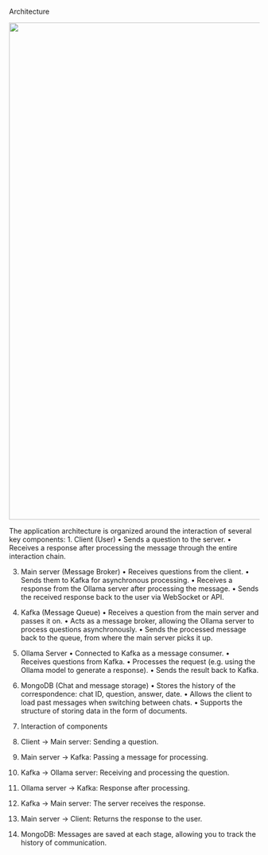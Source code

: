 Architecture
<p></p>
<img src="https://github.com/user-attachments/assets/ecfd8c0a-0396-43c0-91d0-27adc347bf28" width="1000">
<p></p>
The application architecture is organized around the interaction of several key components:
1. Client (User)
• Sends a question to the server.
• Receives a response after processing the message through the entire interaction chain.

3. Main server (Message Broker)
• Receives questions from the client.
• Sends them to Kafka for asynchronous processing.
• Receives a response from the Ollama server after processing the message.
• Sends the received response back to the user via WebSocket or API.

5. Kafka (Message Queue)
• Receives a question from the main server and passes it on.
• Acts as a message broker, allowing the Ollama server to process questions asynchronously.
• Sends the processed message back to the queue, from where the main server picks it up.

7. Ollama Server
• Connected to Kafka as a message consumer.
• Receives questions from Kafka.
• Processes the request (e.g. using the Ollama model to generate a response).
• Sends the result back to Kafka.

9. MongoDB (Chat and message storage)
• Stores the history of the correspondence: chat ID, question, answer, date.
• Allows the client to load past messages when switching between chats.
• Supports the structure of storing data in the form of documents.

11. Interaction of components
  1. Client → Main server: Sending a question.
  2. Main server → Kafka: Passing a message for processing.
  3. Kafka → Ollama server: Receiving and processing the question.
  4. Ollama server → Kafka: Response after processing.
  5. Kafka → Main server: The server receives the response.
  6. Main server → Client: Returns the response to the user.
  7. MongoDB: Messages are saved at each stage, allowing you to track the history of communication.

